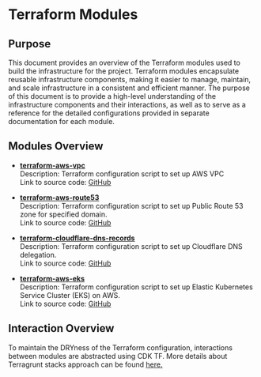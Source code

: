 # Terraform Modules <!-- {docsify-ignore} -->

## Purpose  <!-- {docsify-ignore} -->

This document provides an overview of the Terraform modules used to build the infrastructure for the project. Terraform modules encapsulate reusable infrastructure components, making it easier to manage, maintain, and scale infrastructure in a consistent and efficient manner. The purpose of this document is to provide a high-level understanding of the infrastructure components and their interactions, as well as to serve as a reference for the detailed configurations provided in separate documentation for each module.

## Modules Overview <!-- {docsify-ignore} -->

- **[terraform-aws-vpc](./vpc/index.md)**  
  Description: Terraform configuration script to set up AWS VPC  
  Link to source code: [GitHub](https://github.com/LogisticsPet/terraform-aws-vpc)

- **[terraform-aws-route53](./route53/index.md)**   
  Description: Terraform configuration script to set up Public Route 53 zone for specified domain.  
  Link to source code: [GitHub](https://github.com/LogisticsPet/terraform-aws-route53)

- **[terraform-cloudflare-dns-records](./cloudflare/index.md)**   
  Description: Terraform configuration script to set up Cloudflare DNS delegation.  
  Link to source code: [GitHub](https://github.com/LogisticsPet/terraform-cloudflare-dns-records)

- **[terraform-aws-eks](./eks/index.md)**   
  Description: Terraform configuration script to set up Elastic Kubernetes Service Cluster (EKS) on AWS.   
  Link to source code: [GitHub](https://github.com/LogisticsPet/terraform-aws-eks)


## Interaction Overview <!-- {docsify-ignore} -->

To maintain the DRYness of the Terraform configuration, interactions between modules are abstracted using CDK TF.
More details about Terragrunt stacks approach can be found [here.](../cdktf/index.md)
